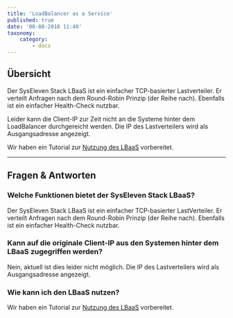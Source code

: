 ```yaml
---
title: 'LoadBalancer as a Service'
published: true
date: '08-08-2018 11:40'
taxonomy:
    category:
        - docs
---
```


## Übersicht

Der SysEleven Stack LBaaS ist ein einfacher TCP-basierter Lastverteiler. Er verteilt Anfragen nach dem Round-Robin Prinzip (der Reihe nach).
Ebenfalls ist ein einfacher Health-Check nutzbar.

Leider kann die Client-IP zur Zeit nicht an die Systeme hinter dem LoadBalancer durchgereicht werden. Die IP des Lastverteilers wird als Ausgangsadresse angezeigt.

Wir haben ein Tutorial zur [Nutzung des LBaaS](../../../03.Tutorials/07.lbaas/docs.en.md) vorbereitet.

---

## Fragen & Antworten

### Welche Funktionen bietet der SysEleven Stack LBaaS?

Der SysEleven Stack LBaaS ist ein einfacher TCP-basierter LastVerteiler. Er verteilt Anfragen nach dem Round-Robin Prinzip (der Reihe nach).
Ebenfalls ist ein einfacher Health-Check nutzbar.

### Kann auf die originale Client-IP aus den Systemen hinter dem LBaaS zugegriffen werden?

Nein, aktuell ist dies leider nicht möglich. Die IP des Lastverteilers wird als Ausgangsadresse angezeigt.

### Wie kann ich den LBaaS nutzen?

Wir haben ein Tutorial zur [Nutzung des LBaaS](../../../03.Tutorials/07.lbaas/docs.en.md) vorbereitet.
